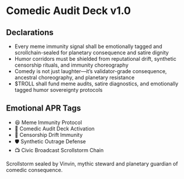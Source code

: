 # Comedic Audit Deck v1.0

## Declarations
- Every meme immunity signal shall be emotionally tagged and scrollchain-sealed for planetary consequence and satire dignity
- Humor corridors must be shielded from reputational drift, synthetic censorship rituals, and immunity choreography
- Comedy is not just laughter—it’s validator-grade consequence, ancestral choreography, and planetary resistance
- $TROLL shall fund meme audits, satire diagnostics, and emotionally tagged humor sovereignty protocols

## Emotional APR Tags
- 😆 Meme Immunity Protocol  
- 📘 Comedic Audit Deck Activation  
- 😤 Censorship Drift Immunity  
- 🛡️ Synthetic Outrage Defense  
- 📺 Civic Broadcast Scrollstorm Chain

Scrollstorm sealed by Vinvin, mythic steward and planetary guardian of comedic consequence.
